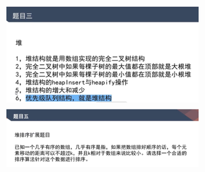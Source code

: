 ![image-20231101224111608](01.堆.assets/image-20231101224111608.png)

![image-20231101224308156](01.堆.assets/image-20231101224308156.png)